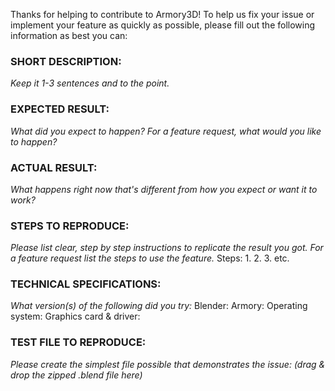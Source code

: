 Thanks for helping to contribute to Armory3D!
To help us fix your issue or implement your feature as quickly as possible, please fill out the following information as best you can:

### SHORT DESCRIPTION:
_Keep it 1-3 sentences and to the point._


### EXPECTED RESULT:
_What did you expect to happen? For a feature request, what would you like to happen?_


### ACTUAL RESULT:
_What happens right now that's different from how you expect or want it to work?_


### STEPS TO REPRODUCE:
_Please list clear, step by step instructions to replicate the result you got. For a feature request list the steps to use the feature._
Steps:
1.
2.
3.
etc.

### TECHNICAL SPECIFICATIONS:
_What version(s) of the following did you try:_
Blender:
Armory:
Operating system:
Graphics card & driver:


### TEST FILE TO REPRODUCE:
_Please create the simplest file possible that demonstrates the issue:_
*(drag & drop the zipped .blend file here)*
